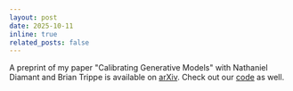 ```yaml
---
layout: post
date: 2025-10-11
inline: true
related_posts: false
---
```

A preprint of my paper "Calibrating Generative Models" with Nathaniel Diamant and Brian Trippe is available on [arXiv](https://arxiv.org/abs/2510.10020). Check out our [code](https://github.com/smithhenryd/cgm) as well.